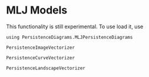 # MLJ Models

This functionality is still experimental. To use load it, use

```
using PersistenceDiagrams.MLJPersistenceDiagrams
```

```@docs
PersistenceImageVectorizer
```

```@docs
PersistenceCurveVectorizer
```

```@docs
PersistenceLandscapeVectorizer
```
